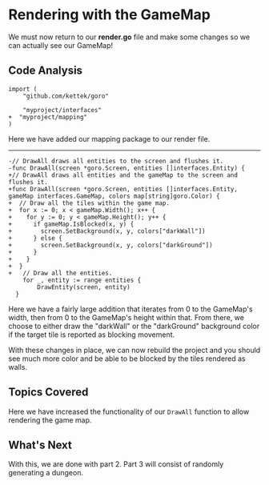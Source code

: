 # Rendering with the GameMap
We must now return to our **render.go** file and make some changes so we can actually see our GameMap!

## Code Analysis
```
import (
	"github.com/kettek/goro"

	"myproject/interfaces"
+  "myproject/mapping"
)
```
Here we have added our mapping package to our render file.

---
```
-// DrawAll draws all entities to the screen and flushes it.
-func DrawAll(screen *goro.Screen, entities []interfaces.Entity) {
+// DrawAll draws all entities and the gameMap to the screen and flushes it.
+func DrawAll(screen *goro.Screen, entities []interfaces.Entity, gameMap interfaces.GameMap, colors map[string]goro.Color) {
+  // Draw all the tiles within the game map.
+  for x := 0; x < gameMap.Width(); x++ {
+    for y := 0; y < gameMap.Height(); y++ {
+      if gameMap.IsBlocked(x, y) {
+        screen.SetBackground(x, y, colors["darkWall"])
+      } else {
+        screen.SetBackground(x, y, colors["darkGround"])
+      }
+    }
+  }
+	// Draw all the entities.
	for _, entity := range entities {
		DrawEntity(screen, entity)
  }
```
Here we have a fairly large addition that iterates from 0 to the GameMap's width, then from 0 to the GameMap's height within that. From there, we choose to either draw the "darkWall" or the "darkGround" background color if the target tile is reported as blocking movement.

With these changes in place, we can now rebuild the project and you should see much more color and be able to be blocked by the tiles rendered as walls.

## Topics Covered
Here we have increased the functionality of our `DrawAll` function to allow rendering the game map.

## What's Next
With this, we are done with part 2. Part 3 will consist of randomly generating a dungeon.
